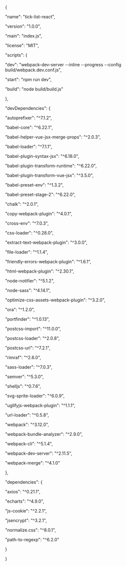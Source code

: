 {

 "name": "tick-list-react",

 "version": "1.0.0",

 "main": "index.js",

 "license": "MIT",

 "scripts": {

  "dev": "webpack-dev-server --inline --progress --config build/webpack.dev.conf.js",

  "start": "npm run dev",

  "build": "node build/build.js"

 },

 "devDependencies": {

  "autoprefixer": "^7.1.2",

  "babel-core": "^6.22.1",

  "babel-helper-vue-jsx-merge-props": "^2.0.3",

  "babel-loader": "^7.1.1",

  "babel-plugin-syntax-jsx": "^6.18.0",

  "babel-plugin-transform-runtime": "^6.22.0",

  "babel-plugin-transform-vue-jsx": "^3.5.0",

  "babel-preset-env": "^1.3.2",

  "babel-preset-stage-2": "^6.22.0",

  "chalk": "^2.0.1",

  "copy-webpack-plugin": "^4.0.1",

  "cross-env": "^7.0.3",

  "css-loader": "^0.28.0",

  "extract-text-webpack-plugin": "^3.0.0",

  "file-loader": "^1.1.4",

  "friendly-errors-webpack-plugin": "^1.6.1",

  "html-webpack-plugin": "^2.30.1",

  "node-notifier": "^5.1.2",

  "node-sass": "^4.14.1",

  "optimize-css-assets-webpack-plugin": "^3.2.0",

  "ora": "^1.2.0",

  "portfinder": "^1.0.13",

  "postcss-import": "^11.0.0",

  "postcss-loader": "^2.0.8",

  "postcss-url": "^7.2.1",

  "rimraf": "^2.6.0",

  "sass-loader": "^7.0.3",

  "semver": "^5.3.0",

  "shelljs": "^0.7.6",

  "svg-sprite-loader": "^6.0.9",

  "uglifyjs-webpack-plugin": "^1.1.1",

  "url-loader": "^0.5.8",

  "webpack": "^3.12.0",

  "webpack-bundle-analyzer": "^2.9.0",

  "webpack-cli": "^5.1.4",

  "webpack-dev-server": "^2.11.5",

  "webpack-merge": "^4.1.0"

 },

 "dependencies": {

  "axios": "^0.21.1",

  "echarts": "^4.9.0",

  "js-cookie": "^2.2.1",

  "jsencrypt": "^3.2.1",

  "normalize.css": "^8.0.1",

  "path-to-regexp": "^6.2.0"

 }

}